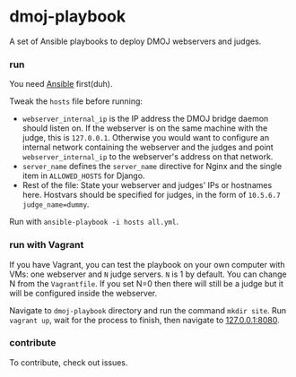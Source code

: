 # dmoj-playbook

A set of Ansible playbooks to deploy DMOJ webservers and judges.

### run

You need [Ansible](https://docs.ansible.com/ansible/latest/installation_guide/intro_installation.html) first(duh).

Tweak the `hosts` file before running:
- `webserver_internal_ip` is the IP address the DMOJ bridge daemon should listen on. If the webserver is on the same machine with the judge, this is `127.0.0.1`. Otherwise you would want to configure an internal network containing the webserver and the judges and point `webserver_internal_ip` to the webserver's address on that network.
- `server_name` defines the `server_name` directive for Nginx and the single item in `ALLOWED_HOSTS` for Django.
- Rest of the file: State your webserver and judges' IPs or hostnames here. Hostvars should be specified for judges, in the form of `10.5.6.7 judge_name=dummy`.

Run with `ansible-playbook -i hosts all.yml`.

### run with Vagrant

If you have Vagrant, you can test the playbook on your own computer with VMs: one webserver and `N` judge servers. `N` is 1 by default. You can change N from the `Vagrantfile`. If you set N=0 then there will still be a judge but it will be configured inside the webserver.

Navigate to `dmoj-playbook` directory and run the command `mkdir site`. Run `vagrant up`, wait for the process to finish, then navigate to [127.0.0.1:8080](http://127.0.0.1:8080).

### contribute

To contribute, check out issues. 
